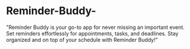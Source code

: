 # Reminder-Buddy-
"Reminder Buddy is your go-to app for never missing an important event. Set reminders effortlessly for appointments, tasks, and deadlines. Stay organized and on top of your schedule with Reminder Buddy!"
